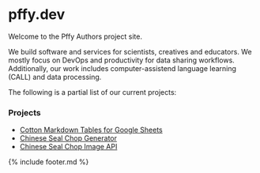 ---
---
# pffy.dev

Welcome to the Pffy Authors project site.

We build software and services for scientists, creatives and educators. We mostly focus on DevOps and productivity for data sharing workflows. Additionally, our work includes computer-assistend language learning (CALL) and data processing.

The following is a partial list of our current projects:

### Projects

  * <a href="https://m.pffy.dev/cotton">Cotton Markdown Tables for Google Sheets</a>
  * <a href="https://chinese.sealchop.com">Chinese Seal Chop Generator</a>
  * <a href="https://about.sealchop.com">Chinese Seal Chop Image API</a>

{% include footer.md %}


